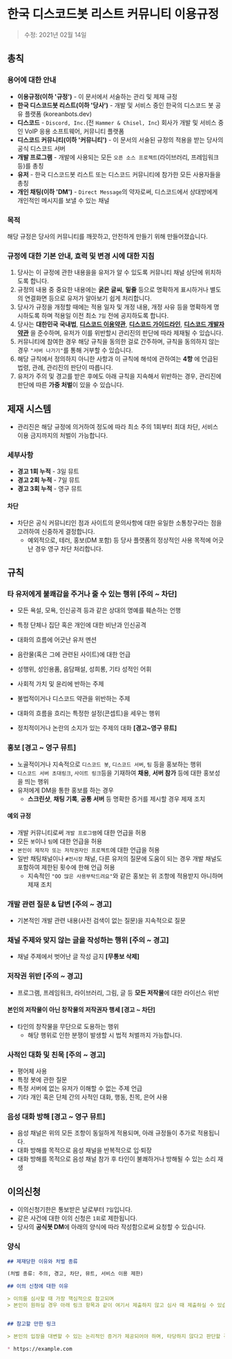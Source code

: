 # 한국 디스코드봇 리스트 커뮤니티 이용규정

> 수정: 2021년 02월 14일

## 총칙

### 용어에 대한 안내

* **이용규정(이하 '규정')** - 이 문서에서 서술하는 관리 및 제재 규정
* **한국 디스코드봇 리스트(이하 '당사')** - 개발 및 서비스 중인 한국의 디스코드 봇 공유 플랫폼 (koreanbots.dev)
* **디스코드** - ``Discord, Inc.``(전 ``Hammer & Chisel, Inc``) 회사가 개발 및 서비스 중인 VoIP 응용 소프트웨어, 커뮤니티 플랫폼
* **디스코드 커뮤니티(이하 '커뮤니티')** - 이 문서의 서술된 규정의 적용을 받는 당사의 공식 디스코드 서버
* **개발 프로그램** - 개발에 사용되는 모든 ``오픈 소스 프로젝트``(라이브러리, 프레임워크 등)를 총칭
* **유저** - 한국 디스코드봇 리스트 또는 디스코드 커뮤니티에 참가한 모든 사용자들을 총칭
* **개인 채팅(이하 'DM')** - ``Direct Message``의 약자로써, 디스코드에서 상대방에게 개인적인 메시지를 보낼 수 있는 채널

### 목적

해당 규정은 당사의 커뮤니티를 깨끗하고, 안전하게 만들기 위해 만들어졌습니다.
### 규정에 대한 기본 안내, 효력 및 변경 시에 대한 지침

1. 당사는 이 규정에 관한 내용을을 유저가 알 수 있도록 커뮤니티 채널 상단에 위치하도록 합니다.
2. 규정의 내용 중 중요한 내용에는 **굵은 글씨**, __밑줄__ 등으로 명확하게 표시하거나 별도의 연결화면 등으로 유저가 알아보기 쉽게 처리합니다.
3. 당사가 규정을 개정할 때에는 적용 일자 및 개정 내용, 개정 사유 등을 명확하게 명시하도록 하며 적용일 이전 최소 `7일` 전에 공지하도록 합니다.
4. 당사는 **대한민국 국내법**, **[디스코드 이용약관](https://discord.com/tos)**, **[디스코드 가이드라인](https://discord.com/guidelines)**, **[디스코드 개발자 약관](https://discord.com/developers/docs/legal)** 을 준수하며, 유저가 이를 위반할시 관리진의 판단에 따라 제재될 수 있습니다.
5. 커뮤니티에 참여한 경우 해당 규칙을 동의한 걸로 간주하며, 규칙을 동의하지 않는 경우 ``"서버 나가기"``를 통해 거부할 수 있습니다.
6. 해당 규칙에서 정의하지 아니한 사항과 이 규칙에 해석에 관하여는 __**4항**__ 에 언급된 법령, 관례, 관리진의 판단이 따릅니다.
7. 유저가 주의 및 경고를 받은 후에도 아래 규칙을 지속해서 위반하는 경우, 관리진에 판단에 따른 **가중 처벌**이 있을 수 있습니다.

## 제재 시스템

- 관리진은 해당 규정에 의거하여 정도에 따라 최소 주의 1회부터 최대 차단, 서비스 이용 금지까지의 처벌이 가능합니다.

### 세부사항

* **경고 1회 누적** - 3일 뮤트
* **경고 2회 누적** - 7일 뮤트
* **경고 3회 누적** - 영구 뮤트

#### 차단

- 차단은 공식 커뮤니티인 점과 사이트의 문의사항에 대한 유일한 소통창구라는 점을 고려하여 신중하게 결정합니다.
    - 예외적으로, 테러, 홍보(DM 포함) 등 당사 플랫폼의 정상적인 사용 목적에 어긋난 경우 영구 차단 처리합니다.

## 규칙

### 타 유저에게 불쾌감을 주거나 줄 수 있는 행위 [주의 ~ 차단]

- 모든 욕설, 모욕, 인신공격 등과 같은 상대의 명예를 훼손하는 언행
- 특정 단체나 집단 혹은 개인에 대한 비난과 인신공격
- 대화의 흐름에 어긋난 유저 멘션
- 음란물(혹은 그에 관련된 사이트)에 대한 언급
- 성행위, 성인용품, 음담패설, 성희롱, 기타 성적인 어휘
- 사회적 가치 및 윤리에 반하는 주제
- 불법적이거나 디스코드 약관을 위반하는 주제
- 대화의 흐름을 흐리는 특정한 설정(콘셉트)을 세우는 행위

- 정치적이거나 논란의 소지가 있는 주제의 대화 **[경고~영구 뮤트]**

### 홍보 [경고 ~ 영구 뮤트]

- 노골적이거나 지속적으로 ``디스코드 봇``, ``디스코드 서버``, ``팀`` 등을 홍보하는 행위
- ``디스코드 서버 초대링크``, ``사이트 링크``등을 기재하여 **채용**, **서버 참가** 등에 대한 홍보성을 띄는 행위
- 유저에게 DM을 통한 홍보를 하는 경우
    - **스크린샷**, **채팅 기록**, **공통 서버** 등 명확한 증거를 제시할 경우 제재 조치

#### 예외 규정

- 개발 커뮤니티로써 ``개발 프로그램``에 대한 언급을 허용
- 모든 ``봇``이나 ``팀``에 대한 언급을 허용
- ``본인이 제작자 또는 저작권자인 프로젝트``에 대한 언급을 허용
- 일반 채팅채널이나 `#전시장` 채널, 다른 유저의 질문에 도움이 되는 경우 개발 채널도 포함하여 제한된 횟수에 한해 언급 허용
  * 지속적인 `"OO 많은 사용부탁드려요"`와 같은 홍보는 위 조항에 적용받지 아니하며 제재 조치

### 개발 관련 질문 & 답변 [주의 ~ 경고]

- 기본적인 개발 관련 내용(사전 검색이 없는 질문)을 지속적으로 질문

### 채널 주제와 맞지 않는 글을 작성하는 행위 [주의 ~ 경고]

- 채널 주제에서 벗어난 글 작성 금지 **[무통보 삭제]**

### 저작권 위반 [주의 ~ 경고]

- 프로그램, 프레임워크, 라이브러리, 그림, 글 등 **모든 저작물**에 대한 라이선스 위반

#### 본인의 저작물이 아닌 창작물의 저작권자 행세 [경고 ~ 차단]

- 타인의 창작물을 무단으로 도용하는 행위
    - 해당 행위로 인한 분쟁이 발생할 시 법적 처벌까지 가능합니다.

### 사적인 대화 및 친목 [주의 ~ 경고]

- 평어체 사용
- 특정 봇에 관한 질문
- 특정 서버에 없는 유저가 이해할 수 없는 주제 언급
- 기타 개인 혹은 단체 간의 사적인 대화, 행동, 친목, 은어 사용

### 음성 대화 방해 [경고 ~ 영구 뮤트]

- 음성 채널은 위의 모든 조항이 동일하게 적용되며, 아래 규정들이 추가로 적용됩니다.
- 대화 방해를 목적으로 음성 채널을 반복적으로 입·퇴장
- 대화 방해를 목적으로 음성 채널 참가 후 타인이 불쾌하거나 방해될 수 있는 소리 재생

## 이의신청

- 이의신청기한은 통보받은 날로부터 `7일`입니다.
- 같은 사건에 대한 이의 신청은 `1회`로 제한됩니다.
- 당사의 **공식봇 DM**에 아래의 양식에 따라 작성함으로써 요청할 수 있습니다.

### 양식

```md
## 제재당한 이유와 처벌 종류

(처벌 종류: 주의, 경고, 차단, 뮤트, 서비스 이용 제한)

## 이의 신청에 대한 이유

> 이의를 심사할 때 가장 핵심적으로 참고되며  
> 본인이 원하실 경우 아래 링크 항목과 같이 여기서 제출하지 않고 심사 때 제출하실 수 있습니다.


## 참고할 만한 링크

> 본인의 입장을 대변할 수 있는 논리적인 증거가 제공되어야 하며, 타당하지 않다고 판단할 경우 기각됩니다.

* https://example.com
```
